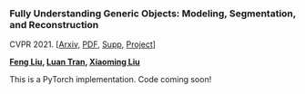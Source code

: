 ### Fully Understanding Generic Objects: Modeling, Segmentation, and Reconstruction 

CVPR 2021. [[Arxiv](https://arxiv.org/abs/2104.00858), [PDF](http://cvlab.cse.msu.edu/pdfs/liu_tran_liu_cvpr2021.pdf), [Supp](http://cvlab.cse.msu.edu/pdfs/liu_tran_liu_cvpr2021_supp.pdf), [Project](http://cvlab.cse.msu.edu/project-fully3dobject.html)]

**[Feng Liu](https://zobject.org/),  [Luan Tran](http://www.cse.msu.edu/~tranluan/),  [Xiaoming Liu](http://cvlab.cse.msu.edu/pages/people.html)**

This is a PyTorch implementation. Code coming soon!

